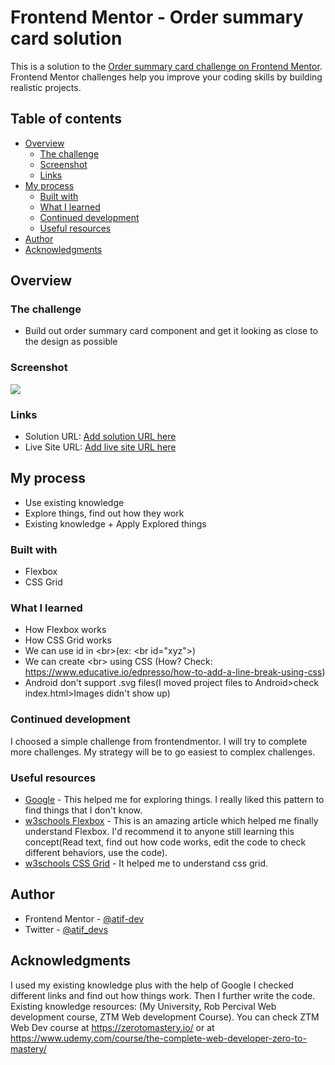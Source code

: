 # Frontend Mentor - Order summary card solution

This is a solution to the [Order summary card challenge on Frontend Mentor](https://www.frontendmentor.io/challenges/order-summary-component-QlPmajDUj). Frontend Mentor challenges help you improve your coding skills by building realistic projects. 

## Table of contents

- [Overview](#overview)
  - [The challenge](#the-challenge)
  - [Screenshot](#screenshot)
  - [Links](#links)
- [My process](#my-process)
  - [Built with](#built-with)
  - [What I learned](#what-i-learned)
  - [Continued development](#continued-development)
  - [Useful resources](#useful-resources)
- [Author](#author)
- [Acknowledgments](#acknowledgments)

## Overview

### The challenge

- Build out order summary card component and get it looking as close to the design as possible

### Screenshot

![](./screenshot.jpg)

### Links

- Solution URL: [Add solution URL here](https://github.com/atif-dev/order-summary-card)
- Live Site URL: [Add live site URL here](https://atif-dev.github.io/order-summary-card/)

## My process

  - Use existing knowledge
  - Explore things, find out how they work
  - Existing knowledge + Apply Explored things
  
### Built with
- Flexbox
- CSS Grid

### What I learned
- How Flexbox works
- How CSS Grid works
- We can use id in \<br>(ex: \<br id="xyz">)
- We can create \<br> using CSS (How? Check: https://www.educative.io/edpresso/how-to-add-a-line-break-using-css)
- Android don't support .svg files(I moved project files to Android>check index.html>Images didn't show up)

### Continued development

I choosed a simple challenge from frontendmentor. I will try to complete more challenges. My strategy will be to go easiest to complex challenges. 

### Useful resources

- [Google](https://www.google.com/) - This helped me for exploring things. I really liked this pattern to find things that I don't know. 
- [w3schools Flexbox](https://www.w3schools.com/css/css3_flexbox.asp) - This is an amazing article which helped me finally understand Flexbox. I'd recommend it to anyone still learning this concept(Read text, find out how code works, edit the code to check different behaviors, use the code).
- [w3schools CSS Grid](https://www.w3schools.com/css/css_grid.asp) - It helped me to understand css grid.

## Author

- Frontend Mentor - [@atif-dev](https://www.frontendmentor.io/profile/atif-dev)
- Twitter - [@atif_devs](https://twitter.com/atif_devs)

## Acknowledgments

I used my existing knowledge plus with the help of Google I checked different links and find out how things work. Then I further write the code. Existing knowledge resources: (My University, Rob Percival Web development course, ZTM Web development Course).
You can check ZTM Web Dev course at https://zerotomastery.io/ or at https://www.udemy.com/course/the-complete-web-developer-zero-to-mastery/


